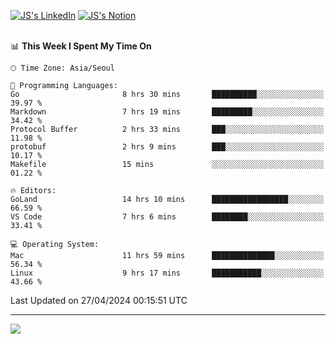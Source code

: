 
[![JS's LinkedIn](https://img.shields.io/badge/LinkedIn-blue?style=for-the-badge&logo=linkedin)](https://www.linkedin.com/in/jaeseung-lee-5a2a32139/) 
[![JS's Notion](https://img.shields.io/badge/Notion-black?style=for-the-badge&logo=notion)](https://bit.ly/ljswiki1) <br><br>
<!-- ![JS's GitHub stats](https://github-readme-stats-lemon-five.vercel.app/api?username=tkxkd0159&hide=contribs,prs,stars,issues&show_icons=true&theme=react&include_all_commits=true)   -->
<!-- ![Top Langs](https://github-readme-stats-lemon-five.vercel.app/api/top-langs/?username=tkxkd0159&layout=compact&hide=jupyter%20notebook,scss,html,css&langs_count=10)  -->


<!--START_SECTION:waka-->
📊 **This Week I Spent My Time On** 

```text
🕑︎ Time Zone: Asia/Seoul

💬 Programming Languages: 
Go                       8 hrs 30 mins       ██████████░░░░░░░░░░░░░░░   39.97 % 
Markdown                 7 hrs 19 mins       █████████░░░░░░░░░░░░░░░░   34.42 % 
Protocol Buffer          2 hrs 33 mins       ███░░░░░░░░░░░░░░░░░░░░░░   11.98 % 
protobuf                 2 hrs 9 mins        ███░░░░░░░░░░░░░░░░░░░░░░   10.17 % 
Makefile                 15 mins             ░░░░░░░░░░░░░░░░░░░░░░░░░   01.22 % 

🔥 Editors: 
GoLand                   14 hrs 10 mins      █████████████████░░░░░░░░   66.59 % 
VS Code                  7 hrs 6 mins        ████████░░░░░░░░░░░░░░░░░   33.41 % 

💻 Operating System: 
Mac                      11 hrs 59 mins      ██████████████░░░░░░░░░░░   56.34 % 
Linux                    9 hrs 17 mins       ███████████░░░░░░░░░░░░░░   43.66 % 
```


 Last Updated on 27/04/2024 00:15:51 UTC
<!--END_SECTION:waka-->

---
<a href="https://github.com/tkxkd0159/books">
  <img align="center" src="https://github-readme-stats-lemon-five.vercel.app/api/pin/?username=tkxkd0159&repo=books&theme=react" />
</a>

<!---
- 🔭 I’m currently working on ...
- 🌱 I’m currently learning blockchain and distributed network
- 👯 I’m looking to collaborate on ...
- 🤔 I’m looking for help with ...
- 💬 Ask me about ...
- 📫 How to reach me: ...
- 😄 Pronouns: ...
- ⚡ Fun fact: ...
-->
